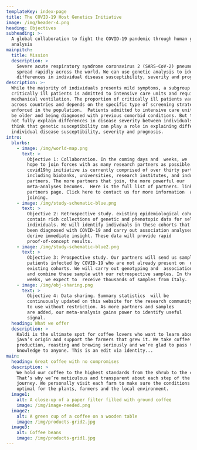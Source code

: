 ```yaml
---
templateKey: index-page
title: The COVID-19 Host Genetics Initiative
image: /img/header-4.png
heading: Objectives
subheading: >-
  A global collaboration to fight the COVID-19 pandemic through human genetic
  analysis
mainpitch:
  title: Mission
  description: >
    Severe acute respiratory syndrome coronavirus 2 (SARS-CoV-2) pneumonia has
    spread rapidly across the world. We can use genetic analysis to identify
    differences in individual disease susceptibility, severity and prognosis.
description: >-
  While the majority of individuals presents mild symptoms, a subgroup of
  critically ill patients is admitted to intensive care units and requires
  mechanical ventilation. The proportion of critically ill patients varies
  across countries and depends on the specific type of screening strategy
  enforced in the population.  Patients admitted to intensive care units tend to
  be older and being diagnosed with previous comorbid conditions. But this does
  not fully explain differences in disease severity between individuals.  We
  think that genetic susceptibility can play a role in explaining differences in
  individual disease susceptibility, severity and prognosis.
intro:
  blurbs:
    - image: /img/world-map.png
      text: >
        Objective 1: Collaboration. In the coming days and  weeks, we
        hope to join forces with as many research partners as possible. The
        covid19hg initiative is currently comprised of over thirty partners
        including biobanks, universities, research institutes, and industry
        partners. The more partners that join, the more powerful our 
        meta-analyses becomes.  Here is the full list of partners. link to
        partners page. Click here to contact us for more information  about
        joining. 
    - image: /img/study-schematic-blue.png
      text: >
        Objective 2: Retrospective study. existing epidemiological cohorts
        contain rich collections of genetic and phenotopic data for select
        individuals. We will identify indivduals in these cohorts that have 
        been diagnosed with COVID-19 and carry out association analyses to
        derive immediate insight. These data will provide rapid 
        proof-of-concept results.
    - image: /img/study-schematic-blue2.png
      text: >
        Objective 3: Prospective study. Our partners will send us samples  from
        patients infected by COVID-19 who are not already present on  our
        existing cohorts. We will carry out genotyping and  association analysis
        and combine these sample with our retrospective samples. In the coming
        weeks, we expect to  receive thousands of samples from Italy.
    - image: /img/obj-sharing.png
      text: >
        Objective 4: Data sharing. Summary statistics  will be 
        continuously updated on this website for the research community
        to use without restriction. As more partners and samples 
        are added, our meta-analysis gains power to identify useful
        signal.
  heading: What we offer
  description: >
    Kaldi is the ultimate spot for coffee lovers who want to learn about their
    java’s origin and support the farmers that grew it. We take coffee
    production, roasting and brewing seriously and we’re glad to pass that
    knowledge to anyone. This is an edit via identity...
main:
  heading: Great coffee with no compromises
  description: >
    We hold our coffee to the highest standards from the shrub to the cup.
    That’s why we’re meticulous and transparent about each step of the coffee’s
    journey. We personally visit each farm to make sure the conditions are
    optimal for the plants, farmers and the local environment.
  image1:
    alt: A close-up of a paper filter filled with ground coffee
    image: /img/image-needed.png
  image2:
    alt: A green cup of a coffee on a wooden table
    image: /img/products-grid2.jpg
  image3:
    alt: Coffee beans
    image: /img/products-grid1.jpg
---
```

